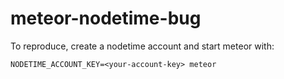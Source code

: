 meteor-nodetime-bug
===================

To reproduce, create a nodetime account and start meteor with:

`NODETIME_ACCOUNT_KEY=<your-account-key> meteor`

